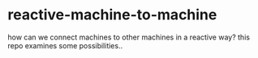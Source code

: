 # reactive-machine-to-machine
how can we connect machines to other machines in a reactive way? this repo examines some possibilities..
